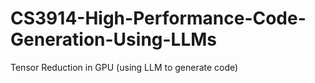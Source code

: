 # CS3914-High-Performance-Code-Generation-Using-LLMs

Tensor Reduction in GPU (using LLM to generate code)